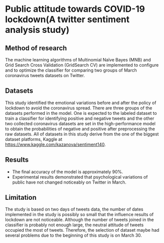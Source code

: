 # Public attitude towards COVID-19 lockdown(A twitter sentiment analysis study)
## Method of research
The machine learning algorithms of Multinomial Naïve Bayes (MNB) and Grid Search Cross Validation (GridSearch CV) are implemented to configure and to optimize the classifier for comparing two groups of March coronavirus tweets datasets on Twitter.
## Datasets
This study identified the emotional variations before and after the policy of lockdown to avoid the coronavirus spread. There are three groups of the datasets performed in the model. One is expected to the labeled dataset to train a classifier for identifying positive and negative tweets and the other two collected coronavirus datasets are set in the high-performance model to obtain the probabilities of negative and positive after preprocessing the raw datasets. 
All of datasets in this study derive from the one of the biggest dataset platforms, Kaggle at https://www.kaggle.com/kazanova/sentiment140. 
## Results 
- The final accuracy of the model is approximately 90%.
- Experimental results demonstrated that psychological variations of public have not changed noticeably on Twitter in March. 
## Limitation
The study is based on two days of tweets data, the number of dates implemented in the study is possibly so small that the influence results of lockdown are not noticeable. Although the number of tweets joined in the classifier is probably not enough large, the neutral attitude of tweets occupied the most of tweets. Therefore, the selection of dataset maybe had several problems due to the beginning of this study is on March 30.
